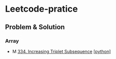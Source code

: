 # Leetcode-pratice

## Problem & Solution

### Array
- M [334. Increasing Triplet Subsequence](https://leetcode.com/problems/increasing-triplet-subsequence/) [[python]](https://github.com/come880412/Leetcode_practice/blob/main/Solution/0238.cpp)
